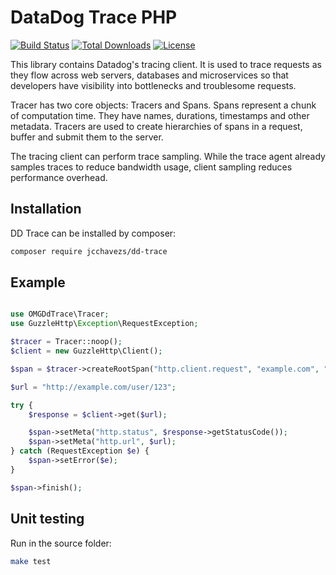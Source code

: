 # DataDog Trace PHP

[![Build Status](https://travis-ci.org/jcchavezs/dd-trace-php.svg?branch=master)](https://travis-ci.org/jcchavezs/dd-trace-php)
[![Total Downloads](https://poser.pugx.org/jcchavezs/dd-trace/downloads)](https://packagist.org/packages/jcchavezs/dd-trace)
[![License](https://poser.pugx.org/jcchavezs/dd-trace/license)](https://packagist.org/packages/jcchavezs/dd-trace)

This library contains Datadog's tracing client. It is used to trace requests as they flow across web servers, databases and microservices so that developers have visibility into bottlenecks and troublesome requests.

Tracer has two core objects: Tracers and Spans. Spans represent a chunk of computation time. They have names, durations, timestamps and other metadata. Tracers are used to create hierarchies of spans in a request, buffer and submit them to the server.

The tracing client can perform trace sampling. While the trace agent already samples traces to reduce bandwidth usage, client sampling reduces performance overhead.

## Installation

DD Trace can be installed by composer:

```bash
composer require jcchavezs/dd-trace
```

## Example

```php

use OMGDdTrace\Tracer;
use GuzzleHttp\Exception\RequestException;

$tracer = Tracer::noop();
$client = new GuzzleHttp\Client();

$span = $tracer->createRootSpan("http.client.request", "example.com", "/user/{id}");

$url = "http://example.com/user/123";

try {
    $response = $client->get($url);

    $span->setMeta("http.status", $response->getStatusCode());
    $span->setMeta("http.url", $url);
} catch (RequestException $e) {
    $span->setError($e);
}

$span->finish();
```

## Unit testing

Run in the source folder:

```bash
make test
```
